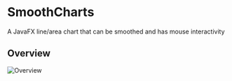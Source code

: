 # SmoothCharts
A JavaFX line/area chart that can be smoothed and has mouse interactivity

## Overview
![Overview](https://raw.githubusercontent.com/HanSolo/smoothcharts/master/SmoothCharts.png)
